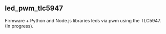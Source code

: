 ## led_pwm_tlc5947 

Firmware + Python and Node.js libraries leds via pwm using the TLC5947. (In progress).  


